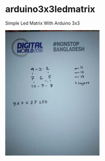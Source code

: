 # arduino3x3ledmatrix
Simple Led Matrix With Arduino 3x3



![Alt text](/screen/1c.jpg?raw=true "Pin Connection")
